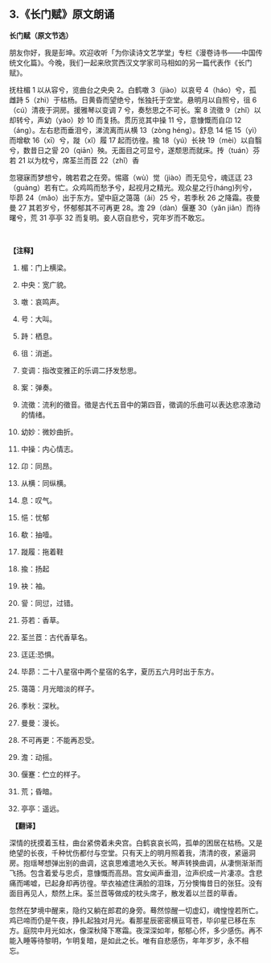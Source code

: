 ## 3.《长门赋》原文朗诵
**长门赋（原文节选）**


朋友你好，我是彭坤。欢迎收听「为你读诗文艺学堂」专栏《漫卷诗书——中国传统文化篇》。今晚，我们一起来欣赏西汉文学家司马相如的另一篇代表作《长门赋》。


抚柱楣 1 以从容兮，览曲台之央央 2。白鹤噭 3（jiào）以哀号 4（háo）兮，孤雌跱 5（zhì）于枯杨。日黄昏而望绝兮，怅独托于空堂。悬明月以自照兮，徂 6（cú）清夜于洞房。援雅琴以变调 7 兮，奏愁思之不可长。案 8 流徵 9（zhǐ）以却转兮，声幼（yào）妙 10 而复扬。贯历览其中操 11 兮，意慷慨而自卬 12（áng）。左右悲而垂泪兮，涕流离而从横 13（zòng héng）。舒息 14 悒 15（yì）而增欷 16（xī）兮，蹝（xǐ）履 17 起而彷徨。揄 18（yú）长袂 19（mèi）以自翳兮，数昔日之諐 20（qiān）殃。无面目之可显兮，遂颓思而就床。抟（tuán）芬若 21 以为枕兮，席荃兰而茝 22（zhǐ）香


忽寝寐而梦想兮，魄若君之在旁。惕寤（wù）觉（jiào）而无见兮，魂迋迋 23（guàng）若有亡。众鸡鸣而愁予兮，起视月之精光。观众星之行(háng)列兮，毕昴 24（mǎo）出于东方。望中庭之蔼蔼（ǎi）25 兮，若季秋 26 之降霜。夜曼曼 27 其若岁兮，怀郁郁其不可再更 28。澹 29（dàn）偃蹇 30（yǎn jiǎn）而待曙兮，荒 31 亭亭 32 而复明。妾人窃自悲兮，究年岁而不敢忘。


 


**【注释】**


1. 楣：门上横梁。


2. 中央：宽广貌。


3. 噭：哀鸣声。


4. 号：大叫。


5. 跱：栖息。


6. 徂：消逝。


7. 变调：指改变雅正的乐调二抒发愁思。


8. 案：弹奏。


9. 流徵：流利的徵音。徵是古代五音中的第四音，徵调的乐曲可以表达悲凉激动的情绪。


10. 幼妙：微妙曲折。


11. 中操：内心情志。


12. 卬：同昂。


13. 从横：同纵横。


14. 息：叹气。


15. 悒：忧郁


16. 欷：抽噎。


17. 蹝履：拖着鞋


18. 揄：扬起


19. 袂：袖。


20. 諐：同愆，过错。


21. 芬若：香草。


22. 荃兰茝：古代香草名。


23. 迋迋:恐惧。


24. 毕昴：二十八星宿中两个星宿的名字，夏历五六月时出于东方。


25. 蔼蔼：月光暗淡的样子。


26. 季秋：深秋。


27. 曼曼：漫长。


28. 不可再更：不能再忍受。


29. 澹：动摇。


30. 偃蹇：伫立的样子。


31. 荒；昏暗。


32. 亭亭：遥远。


 **【翻译】**


深情的抚摸着玉柱，曲台紧傍着未央宫。白鹤哀哀长鸣，孤单的困居在枯杨。又是绝望的长夜，千种忧伤都付与空堂。只有天上的明月照着我，清清的夜，紧逼洞房。抱瑶琴想弹出别的曲调，这哀思难遣地久天长。琴声转换曲调，从凄恻渐渐而飞扬。包含着爱与忠贞，意慷慨而高昂。宫女闻声垂泪，泣声织成一片凄凉。含悲痛而唏嘘，已起身却再彷徨。举衣袖遮住满脸的泪珠，万分懊悔昔日的张狂。没有面目再见人，颓然上床。荃兰茝等做成的枕头席子，散发着以兰茝的草香。


忽然在梦境中醒来，隐约又躺在郎君的身旁。蓦然惊醒一切虚幻，魂惶惶若所亡。鸡已啼而仍是午夜，挣扎起独对月光。看那星辰密密横亘穹苍，毕卯星已移在东方。庭院中月光如水，像深秋降下寒霜。夜深深如年，郁郁心怀，多少感伤。再不能入睡等待黎明，乍明复暗，是如此之长。唯有自悲感伤，年年岁岁，永不相忘。 


 


 

